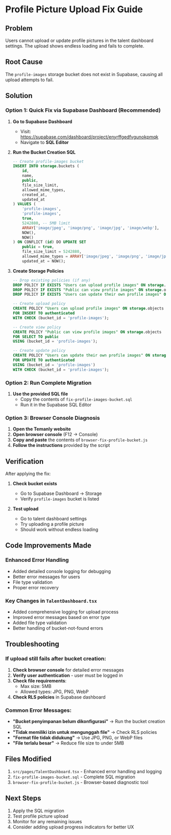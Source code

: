 # Profile Picture Upload Fix Guide

## Problem
Users cannot upload or update profile pictures in the talent dashboard settings. The upload shows endless loading and fails to complete.

## Root Cause
The `profile-images` storage bucket does not exist in Supabase, causing all upload attempts to fail.

## Solution

### Option 1: Quick Fix via Supabase Dashboard (Recommended)

1. **Go to Supabase Dashboard**
   - Visit: https://supabase.com/dashboard/project/enyrffgedfvgunokpmqk
   - Navigate to **SQL Editor**

2. **Run the Bucket Creation SQL**
   ```sql
   -- Create profile-images bucket
   INSERT INTO storage.buckets (
       id, 
       name, 
       public, 
       file_size_limit, 
       allowed_mime_types,
       created_at,
       updated_at
   ) VALUES (
       'profile-images',
       'profile-images', 
       true,
       5242880, -- 5MB limit
       ARRAY['image/jpeg', 'image/png', 'image/jpg', 'image/webp'],
       NOW(),
       NOW()
   ) ON CONFLICT (id) DO UPDATE SET
       public = true,
       file_size_limit = 5242880,
       allowed_mime_types = ARRAY['image/jpeg', 'image/png', 'image/jpg', 'image/webp'],
       updated_at = NOW();
   ```

3. **Create Storage Policies**
   ```sql
   -- Drop existing policies (if any)
   DROP POLICY IF EXISTS "Users can upload profile images" ON storage.objects;
   DROP POLICY IF EXISTS "Public can view profile images" ON storage.objects;
   DROP POLICY IF EXISTS "Users can update their own profile images" ON storage.objects;

   -- Create upload policy
   CREATE POLICY "Users can upload profile images" ON storage.objects
   FOR INSERT TO authenticated
   WITH CHECK (bucket_id = 'profile-images');

   -- Create view policy
   CREATE POLICY "Public can view profile images" ON storage.objects
   FOR SELECT TO public
   USING (bucket_id = 'profile-images');

   -- Create update policy
   CREATE POLICY "Users can update their own profile images" ON storage.objects
   FOR UPDATE TO authenticated
   USING (bucket_id = 'profile-images')
   WITH CHECK (bucket_id = 'profile-images');
   ```

### Option 2: Run Complete Migration

1. **Use the provided SQL file**
   - Copy the contents of `fix-profile-images-bucket.sql`
   - Run it in the Supabase SQL Editor

### Option 3: Browser Console Diagnosis

1. **Open the Temanly website**
2. **Open browser console** (F12 → Console)
3. **Copy and paste** the contents of `browser-fix-profile-bucket.js`
4. **Follow the instructions** provided by the script

## Verification

After applying the fix:

1. **Check bucket exists**
   - Go to Supabase Dashboard → Storage
   - Verify `profile-images` bucket is listed

2. **Test upload**
   - Go to talent dashboard settings
   - Try uploading a profile picture
   - Should work without endless loading

## Code Improvements Made

### Enhanced Error Handling
- Added detailed console logging for debugging
- Better error messages for users
- File type validation
- Proper error recovery

### Key Changes in `TalentDashboard.tsx`
- Added comprehensive logging for upload process
- Improved error messages based on error type
- Added file type validation
- Better handling of bucket-not-found errors

## Troubleshooting

### If upload still fails after bucket creation:

1. **Check browser console** for detailed error messages
2. **Verify user authentication** - user must be logged in
3. **Check file requirements**:
   - Max size: 5MB
   - Allowed types: JPG, PNG, WebP
4. **Check RLS policies** in Supabase dashboard

### Common Error Messages:

- **"Bucket penyimpanan belum dikonfigurasi"** → Run the bucket creation SQL
- **"Tidak memiliki izin untuk mengunggah file"** → Check RLS policies
- **"Format file tidak didukung"** → Use JPG, PNG, or WebP files
- **"File terlalu besar"** → Reduce file size to under 5MB

## Files Modified

1. `src/pages/TalentDashboard.tsx` - Enhanced error handling and logging
2. `fix-profile-images-bucket.sql` - Complete SQL migration
3. `browser-fix-profile-bucket.js` - Browser-based diagnostic tool

## Next Steps

1. Apply the SQL migration
2. Test profile picture upload
3. Monitor for any remaining issues
4. Consider adding upload progress indicators for better UX
